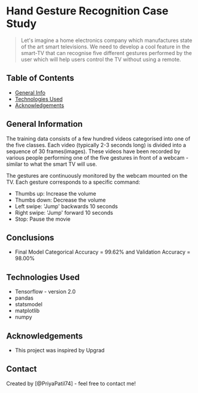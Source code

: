 # Hand Gesture Recognition Case Study
> Let's imagine a home electronics company which manufactures state of the art smart televisions. We need to develop a cool feature in the smart-TV that can recognise five different gestures performed by the user which will help users control the TV without using a remote.


## Table of Contents
* [General Info](#general-information)
* [Technologies Used](#technologies-used)
* [Acknowledgements](#acknowledgements)

<!-- You can include any other section that is pertinent to your problem -->

## General Information
The training data consists of a few hundred videos categorised into one of the five classes. Each video (typically 2-3 seconds long) is divided into a sequence of 30 frames(images). These videos have been recorded by various people performing one of the five gestures in front of a webcam - similar to what the smart TV will use.

The gestures are continuously monitored by the webcam mounted on the TV. Each gesture corresponds to a specific command:

- Thumbs up: Increase the volume
- Thumbs down: Decrease the volume
- Left swipe: 'Jump' backwards 10 seconds
- Right swipe: 'Jump' forward 10 seconds
- Stop: Pause the movie



## Conclusions
- Final Model Categorical Accuracy = 99.62% and Validation Accuracy = 98.00%



## Technologies Used
- Tensorflow - version 2.0
- pandas
- statsmodel
- matplotlib
- numpy

## Acknowledgements

- This project was inspired by Upgrad

## Contact
Created by [@PriyaPatil74] - feel free to contact me!


